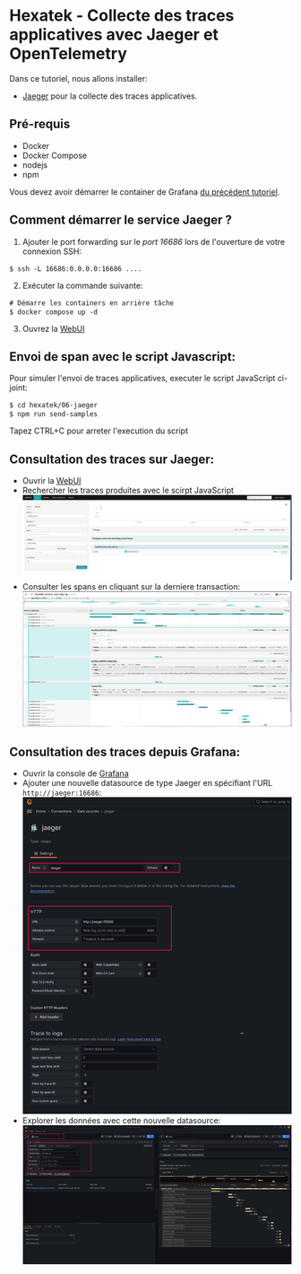 # Hexatek - Collecte des traces applicatives avec Jaeger et OpenTelemetry

Dans ce tutoriel, nous allons installer:
- [Jaeger](https://prometheus.io/docs/alerting/latest/alertmanager/) pour la collecte des traces applicatives.

## Pré-requis

* Docker
* Docker Compose
* nodejs
* npm

Vous devez avoir démarrer le container de Grafana [du précédent tutoriel](../03-grafana/).

## Comment démarrer le service Jaeger ?

1. Ajouter le port forwarding sur le *port 16686* lors de l'ouverture de votre connexion SSH:

```
$ ssh -L 16686:0.0.0.0:16686 ....
```

2. Exécuter la commande suivante:
```
# Démarre les containers en arrière tâche
$ docker compose up -d
```

3. Ouvrez la [WebUI](http://127.0.0.1:16686)

## Envoi de span avec le script Javascript:

Pour simuler l'envoi de traces applicatives, executer le script JavaScript ci-joint:

```
$ cd hexatek/06-jaeger
$ npm run send-samples
```

Tapez CTRL+C pour arreter l'execution du script

## Consultation des traces sur Jaeger:

- Ouvrir la [WebUI](http://127.0.0.1:16686)
- Rechercher les traces produites avec le scirpt JavaScript
![Screenshot Recherche](./jaeger-search.png "WebUI Jaeger Recherche")
- Consulter les spans en cliquant sur la derniere transaction:
![Screenshot Trace](./jaeger-trace.png "WebUI Jaeger Traces")

## Consultation des traces depuis Grafana:

- Ouvrir la console de [Grafana](http://127.0.0.1:3000)
- Ajouter une nouvelle datasource de type Jaeger en spécifiant l'URL `http://jaeger:16686`:
![Screenshot Datasource](./grafana-datasource.png "WebUI Grafana DS")
- Explorer les données avec cette nouvelle datasource:
![Screenshot Explore](./grafana-explore.png "WebUI Grafana Explore")